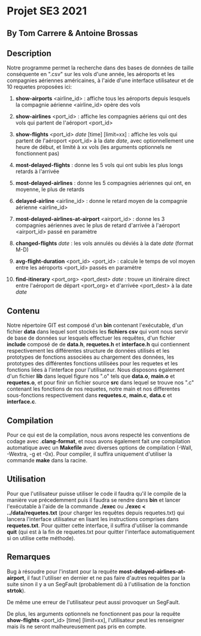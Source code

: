 # Projet SE3 2021

## By Tom Carrere & Antoine Brossas


## Description 
  
Notre programme permet la recherche dans des bases de données de taille conséquente en ".csv" sur les vols d'une année, les aéroports et les compagnies aériennes américaines, à l'aide d'une interface utilisateur et de 10 requetes proposées ici:

1) **show-airports** <airline_id> : affiche tous les aéroports depuis lesquels la compagnie aérienne <airline_id> opère des vols

2) **show-airlines** <port_id> : affiche les compagnies aériens qui ont des vols qui partent de l'aéroport <port_id>

3) **show-flights** <port_id> *date* [time] [limit=xx] : affiche les vols qui partent de l'aéroport <port_id> à la date *date*, avec optionnellement une heure de début, et limité à xx vols (les arguments optionnels ne fonctionnent pas)

4) **most-delayed-flights** : donne les 5 vols qui ont subis les plus longs retards à l'arrivée

5) **most-delayed-airlines** : donne les 5 compagnies aériennes qui ont, en moyenne, le plus de retards

6) **delayed-airline** <airline_id> : donne le retard moyen de la compagnie aérienne <airline_id>

7) **most-delayed-airlines-at-airport** <airport_id> : donne les 3 compagnies aériennes avec le plus de retard d'arrivée à l'aéroport <airport_id> passé en paramètre

8) **changed-flights** *date* : les vols annulés ou déviés à la date *date* (format M-D)

9) **avg-flight-duration** <port_id> <port_id> : calcule le temps de vol moyen entre les aéroports <port_id> passés en paramètre

10) **find-itinerary** <port_org> <port_dest> *date* : trouve un itinéraire direct entre l'aéroport de départ <port_org> et d'arrivée <port_dest> à la date *date*

 ## Contenu

Notre répertoire GIT est composé d'un **bin** contenant l'exécutable, d'un fichier **data** dans lequel sont stockés les **fichiers csv** qui vont nous servir de base de données sur lesquels effectuer les requêtes, d'un fichier **include** composé de de **data.h**, **requetes.h** et **interface.h** qui contiennent respectivement les différentes structure de données utilisés et les prototypes de fonctions associées au chargement des données, les prototypes des différentes fonctions utilisées pour les requetes et les fonctions liées à l'interface pour l'utilisateur. Nous disposons également d'un fichier **lib** dans lequel figure nos ".o" tels que **data.o**, **main.o** et **requetes.o**, et pour finir un fichier source **src** dans lequel se trouve nos ".c" contenant les fonctions de nos requetes, notre main et nos differentes sous-fonctions respectivement dans **requetes.c**, **main.c**, **data.c** et **interface.c**.

 ## Compilation

Pour ce qui est de la compilation, nous avons respecté les conventions de codage avec .**clang-format**, et nous avons également fait une compilation automatique avec un **Makefile** avec diverses options de compilation (-Wall, -Wextra, -g et -0x). Pour compiler, il suffira uniquement d'utiliser la commande **make** dans la racine.

 ## Utilisation

Pour que l'utilisateur puisse utiliser le code il faudra qu'il le compile de la manière vue précedemment puis il faudra se rendre dans **bin** et lancer l'exécutable à l'aide de la commande **./exec** ou **./exec < ../data/requetes.txt** (pour charger les requêtes depuis requetes.txt) qui lancera l'interface utilisateur en lisant les instructions comprises dans **requetes.txt**. Pour quitter cette interface, il suffira d'utiliser la commande **quit** (qui est à la fin de requetes.txt pour quitter l'interface automatiquement si on utilise cette méthode).

## Remarques

Bug à résoudre pour l'instant pour la requête **most-delayed-airlines-at-airport**, il faut l'utiliser en dernier et ne pas faire d'autres requêtes par la suite sinon il y a un SegFault (probablement dû à l'utilisation de la fonction **strtok**).

De même une erreur de l'utilisateur peut aussi provoquer un SegFault.

De plus, les arguments optionnels ne fonctionnent pas pour la requête **show-flights** <port_id> <date> [time] [limit=xx], l'utilisateur peut les renseigner mais ils ne seront malheureusement pas pris en compte.




